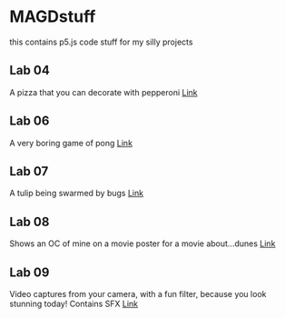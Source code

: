 # MAGDstuff

this contains p5.js code stuff for my silly projects

## Lab 04
A pizza that you can decorate with pepperoni
[Link](https://github.com/tainamo/MAGDstuff/blob/gh-pages/s24magd150lab04_Winner/sketch.js)

## Lab 06
A very boring game of pong
[Link](https://github.com/tainamo/MAGDstuff/blob/gh-pages/s24magd150lab06_Winner_2024_03_07_03_46_47/sketch.js)

## Lab 07
A tulip being swarmed by bugs
[Link](https://github.com/tainamo/MAGDstuff/blob/gh-pages/s24magd150lab07_Winner_2024_03_12_23_59_00/sketch.js)

## Lab 08
Shows an OC of mine on a movie poster for a movie about...dunes
[Link](https://github.com/tainamo/MAGDstuff/blob/gh-pages/s24magd150_lab08_Winner/sketch.js)

## Lab 09
Video captures from your camera, with a fun filter, because you look stunning today! Contains SFX
[Link](https://github.com/tainamo/MAGDstuff/blob/gh-pages/s24magd150lab09_Winner_2024_04_04_14_16_21/sketch.js)
